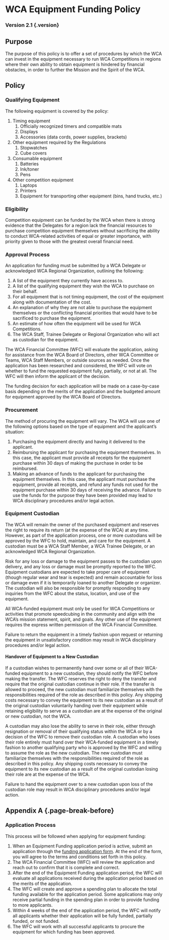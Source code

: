 # WCA Equipment Funding Policy

### Version 2.1 {.version}

## Purpose
The purpose of this policy is to offer a set of procedures by which the WCA can invest in the equipment necessary to run WCA Competitions in regions where their own ability to obtain equipment is hindered by financial obstacles, in order to further the Mission and the Spirit of the WCA.

## Policy
### Qualifying Equipment
The following equipment is covered by the policy:

1. Timing equipment
   1. Officially recognized timers and compatible mats
   2. Displays
   3. Accessories (data cords, power supplies, brackets)
2. Other equipment required by the Regulations 
   1. Stopwatches
   2. Cube covers
3. Consumable equipment
   1. Batteries
   2. Ink/toner
   3. Pens
4. Other competition equipment
   1. Laptops
   2. Printers
   3. Equipment for transporting other equipment (bins, hand trucks, etc.)

### Eligibility
Competition equipment can be funded by the WCA when there is strong evidence that the Delegates for a region lack the financial resources to purchase competition equipment themselves without sacrificing the ability to conduct WCA-related activities of equal or greater importance, with priority given to those with the greatest overall financial need.

### Approval Process
An application for funding must be submitted by a WCA Delegate or acknowledged WCA Regional Organization, outlining the following: 

1. A list of the equipment they currently have access to. 
2. A list of the qualifying equipment they wish the WCA to purchase on their behalf.
3. For all equipment that is not timing equipment, the cost of the equipment along with documentation of the cost.
4. An explanation of why they are not able to purchase the equipment themselves or the conflicting financial priorities that would have to be sacrificed to purchase the equipment.
5. An estimate of how often the equipment will be used for WCA Competitions. 
6. The WCA Staff, Trainee Delegate or Regional Organization who will act as custodian for the equipment. 

The WCA Financial Committee (WFC) will evaluate the application, asking for assistance from the WCA Board of Directors, other WCA Committee or Teams, WCA Staff Members, or outside sources as needed. Once the application has been researched and considered, the WFC will vote on whether to fund the requested equipment fully, partially, or not at all. The WFC will then inform the applicant of the decision.

The funding decision for each application will be made on a case-by-case basis depending on the merits of the application and the budgeted amount for equipment approved by the WCA Board of Directors.

### Procurement
The method of procuring the equipment will vary. The WCA will use one of the following options based on the type of equipment and the applicant’s situation:

1. Purchasing the equipment directly and having it delivered to the applicant.
2. Reimbursing the applicant for purchasing the equipment themselves. In this case, the applicant must provide all receipts for the equipment purchase within 30 days of making the purchase in order to be reimbursed.
3. Making an advance of funds to the applicant for purchasing the equipment themselves. In this case, the applicant must purchase the equipment, provide all receipts, and refund any funds not used for the equipment purchase within 30 days of receiving the advance. Failure to use the funds for the purpose they have been provided may lead to WCA disciplinary procedures and/or legal action.

### Equipment Custodian
The WCA will remain the owner of the purchased equipment and reserves the right to require its return (at the expense of the WCA) at any time. However, as part of the application process, one or more custodians will be approved by the WFC to hold, maintain, and care for the equipment. A custodian must be a WCA Staff Member, a WCA Trainee Delegate, or an acknowledged WCA Regional Organization. 

Risk for any loss or damage to the equipment passes to the custodian upon delivery, and any loss or damage must be promptly reported to the WFC. Equipment custodians are expected to take proper care of equipment (though regular wear and tear is expected) and remain accountable for loss or damage even if it is temporarily loaned to another Delegate or organizer. The custodian will also be responsible for promptly responding to any inquiries from the WFC about the status, location, and use of the equipment. 

All WCA-funded equipment must only be used for WCA Competitions or activities that promote speedcubing in the community and align with the WCA’s mission statement, spirit, and goals. Any other use of the equipment requires the express written permission of the WCA Financial Committee.

Failure to return the equipment in a timely fashion upon request or returning the equipment in unsatisfactory condition may result in WCA disciplinary procedures and/or legal action.

#### Handover of Equipment to a New Custodian
If a custodian wishes to permanently hand over some or all of their WCA-funded equipment to a new custodian, they should notify the WFC before making the transfer. The WFC reserves the right to deny the transfer and require that the original custodian continue in their role. If the transfer is allowed to proceed, the new custodian must familiarize themselves with the responsibilities required of the role as described in this policy. Any shipping costs necessary to convey the equipment to its new custodian as a result of the original custodian voluntarily handing over their equipment while retaining eligibility to serve as a custodian are at the expense of the original or new custodian, not the WCA.

A custodian may also lose the ability to serve in their role, either through resignation or removal of their qualifying status within the WCA or by a decision of the WFC to remove their custodian role. A custodian who loses their role entirely must hand over their WCA-funded equipment in a timely fashion to another qualifying party who is approved by the WFC and willing to assume the role as the new custodian. The new custodian must familiarize themselves with the responsibilities required of the role as described in this policy. Any shipping costs necessary to convey the equipment to its new custodian as a result of the original custodian losing their role are at the expense of the WCA.

Failure to hand the equipment over to a new custodian upon loss of the custodian role may result in WCA disciplinary procedures and/or legal action.

## Appendix A {.page-break-before}
### Application Process
This process will be followed when applying for equipment funding:

1. When an Equipment Funding application period is active, submit an application through the [funding application form](https://forms.gle/X5Hoyn1P3MLwEewS9). At the end of the form, you will agree to the terms and conditions set forth in this policy.
2. The WCA Financial Committee (WFC) will review the application and reach out to confirm that it is complete and correct.
3. After the end of the Equipment Funding application period, the WFC will evaluate all applications received during the application period based on the merits of the application.
4. The WFC will create and approve a spending plan to allocate the total funding available for the application period. Some applications may only receive partial funding in the spending plan in order to provide funding to more applicants.
5. Within 4 weeks of the end of the application period, the WFC will notify all applicants whether their application will be fully funded, partially funded, or not funded.
6. The WFC will work with all successful applicants to procure the equipment for which funding has been approved.
